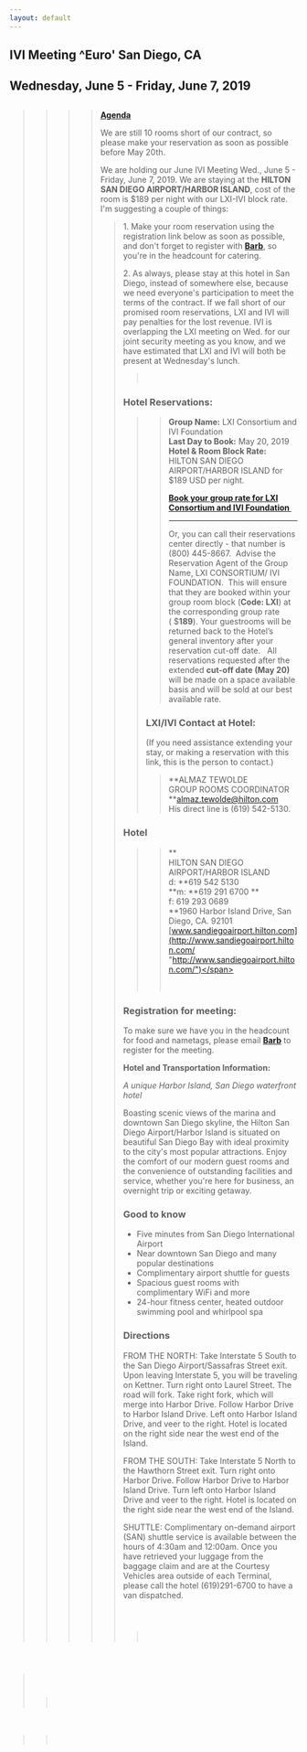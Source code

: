 ```yaml
---
layout: default
---
```

<div id="rightCol0">

<div data-align="center">

## IVI Meeting ^Euro' San Diego, CA

## Wednesday, June 5 - Friday, June 7, 2019

</div>

> > > > ##   
> > > > 
> > > > **[Agenda](June%202019%20Agenda%20-%20IVI.v2.docx)**
> > > > 
> > > > We are still 10 rooms short of our contract, so please make your
> > > > reservation as soon as possible before May 20th.
> > > > 
> > > > We are holding our June IVI Meeting Wed., June
> > > > 5<span style="text-align: center"> - Friday, June 7,
> > > > 2019</span>. We are staying at the **HILTON SAN DIEGO
> > > > AIRPORT/HARBOR ISLAND**, cost of the room is $189 per night with
> > > > our LXI-IVI block rate. I'm suggesting a couple of things:
> > > > 
> > > > > 1\. Make your room reservation using the registration link
> > > > > below as soon as possible, and don't forget to register with
> > > > > [**Barb**](mailto:bode.admin@comcast.net), so you're in the
> > > > > headcount for catering.
> > > > > 
> > > > > 2\. As always, please stay at this hotel in San Diego, instead
> > > > > of somewhere else, because we need everyone's participation to
> > > > > meet the terms of the contract. If we fall short of our
> > > > > promised room reservations, LXI and IVI will pay penalties for
> > > > > the lost revenue. IVI is overlapping the LXI meeting on Wed.
> > > > > for our joint security meeting as you know, and we have
> > > > > estimated that LXI and IVI will both be present at Wednesday's
> > > > > lunch.
> > > > > 
> > > > > >  
> > > > > 
> > > > > ### **Hotel Reservations:**
> > > > > 
> > > > > > > **Group Name:** LXI Consortium and IVI Foundation   
> > > > > > > **Last Day to Book:** May 20, 2019  
> > > > > > > **Hotel & Room Block Rate:** HILTON SAN DIEGO
> > > > > > > AIRPORT/HARBOR ISLAND for $189 USD per night.
> > > > > > > 
> > > > > > > **[Book your group rate for LXI Consortium and IVI
> > > > > > > Foundation ](https://secure3.hilton.com/en_US/hi/reservation/book.htm?inputModule=HOTEL&ctyhocn=SANAHHF&spec_plan=LXI&arrival=20190602&departure=20190607&cid=OM,WW,HILTONLINK,EN,DirectLink&fromId=HILTONLINKDIRECT)**
> > > > > > > ****
> > > > > > > 
> > > > > > > Or, you can call their reservations center directly - that
> > > > > > > number is (800) 445-8667.  Advise the Reservation Agent of
> > > > > > > the Group Name, LXI CONSORTIUM/ IVI FOUNDATION.  This will
> > > > > > > ensure that they are booked within your group room block
> > > > > > > (**Code: LXI**) at the corresponding group rate
> > > > > > > ( $**189**). Your guestrooms will be returned back to the
> > > > > > > Hotel’s general inventory after your reservation cut-off
> > > > > > > date.   All reservations requested after the extended
> > > > > > > **cut-off date (May 20)** will be made on a space
> > > > > > > available basis and will be sold at our best available
> > > > > > > rate. 
> > > > > > 
> > > > > > ### **LXI/IVI Contact at Hotel:**
> > > > > > 
> > > > > > (If you need assistance extending your stay, or making a
> > > > > > reservation with this link, this is the person to contact.)
> > > > > > 
> > > > > > > **ALMAZ TEWOLDE  
> > > > > > > GROUP ROOMS COORDINATOR  
> > > > > > > **<span class="underline">[almaz.tewolde@hilton.com  
> > > > > > > ](mailto:almaz.tewolde@hilton.com "mailto:almaz.tewolde@hilton.com")</span>His
> > > > > > > direct line is (619) 542-5130.
> > > > > 
> > > > > ### Hotel
> > > > > 
> > > > > > > **  
> > > > > > > HILTON SAN DIEGO AIRPORT/HARBOR ISLAND  
> > > > > > > d: **619 542 5130  
> > > > > > > **m: **619 291 6700 **  
> > > > > > > f: 619 293 0689  
> > > > > > > **1960 Harbor Island Drive, San Diego, CA. 92101  
> > > > > > > <span class="underline">[www.sandiegoairport.hilton.com](http://www.sandiegoairport.hilton.com/ "http://www.sandiegoairport.hilton.com/")</span>
> > > > > > > 
> > > > > > >  
> > > > > 
> > > > > ### **Registration for meeting:**
> > > > > 
> > > > > To make sure we have you in the headcount for food and
> > > > > nametags, please email
> > > > > [**Barb**](mailto:admin@ivifoundation.org) to register for the
> > > > > meeting.
> > > > > 
> > > > > **Hotel and Transportation Information:**
> > > > > 
> > > > > *A unique Harbor Island, San Diego waterfront hotel*
> > > > > 
> > > > > Boasting scenic views of the marina and downtown San Diego
> > > > > skyline, the Hilton San Diego Airport/Harbor Island is
> > > > > situated on beautiful San Diego Bay with ideal proximity to
> > > > > the city's most popular attractions. Enjoy the comfort of our
> > > > > modern guest rooms and the convenience of outstanding
> > > > > facilities and service, whether you're here for business, an
> > > > > overnight trip or exciting getaway.
> > > > > 
> > > > > ### Good to know
> > > > > 
> > > > >   - Five minutes from San Diego International Airport
> > > > >   - Near downtown San Diego and many popular destinations
> > > > >   - Complimentary airport shuttle for guests
> > > > >   - Spacious guest rooms with complimentary WiFi and more
> > > > >   - 24-hour fitness center, heated outdoor swimming pool and
> > > > >     whirlpool spa
> > > > > 
> > > > >   
> > > > > 
> > > > > ### **Directions**
> > > > > 
> > > > > FROM THE NORTH: Take Interstate 5 South to the San Diego
> > > > > Airport/Sassafras Street exit. Upon leaving Interstate 5, you
> > > > > will be traveling on Kettner. Turn right onto Laurel Street.
> > > > > The road will fork. Take right fork, which will merge into
> > > > > Harbor Drive. Follow Harbor Drive to Harbor Island Drive. Left
> > > > > onto Harbor Island Drive, and veer to the right. Hotel is
> > > > > located on the right side near the west end of the Island.  
> > > > >   
> > > > > FROM THE SOUTH: Take Interstate 5 North to the Hawthorn Street
> > > > > exit. Turn right onto Harbor Drive. Follow Harbor Drive to
> > > > > Harbor Island Drive. Turn left onto Harbor Island Drive and
> > > > > veer to the right. Hotel is located on the right side near the
> > > > > west end of the Island.  
> > > > >   
> > > > > SHUTTLE: Complimentary on-demand airport (SAN) shuttle service
> > > > > is available between the hours of 4:30am and 12:00am. Once you
> > > > > have retrieved your luggage from the baggage claim and are at
> > > > > the Courtesy Vehicles area outside of each Terminal, please
> > > > > call the hotel (619)291-6700 to have a van dispatched.
> > > > > 
> > > > >  
> > > > > 
> > > > > > ###  
> > > > > 
> > > > > > > 

####  

>  
> 
> > ###  
> > 
> > > 

 

> >  

####  

#### 

####  

 

</div>
